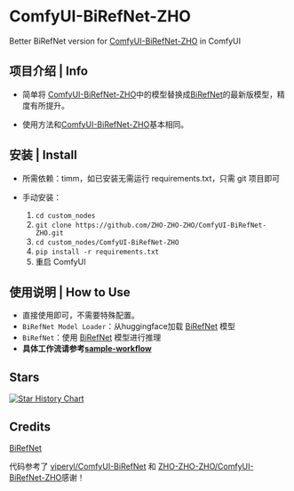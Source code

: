 

# ComfyUI-BiRefNet-ZHO

Better BiRefNet version for [ComfyUI-BiRefNet-ZHO](https://github.com/ZHO-ZHO-ZHO/ComfyUI-BiRefNet-ZHO) in ComfyUI 



## 项目介绍 | Info

- 简单将 [ComfyUI-BiRefNet-ZHO](https://github.com/ZHO-ZHO-ZHO/ComfyUI-BiRefNet-ZHO)中的模型替换成[BiRefNet](https://github.com/ZhengPeng7/BiRefNet)的最新版模型，精度有所提升。
  
- 使用方法和[ComfyUI-BiRefNet-ZHO](https://github.com/ZHO-ZHO-ZHO/ComfyUI-BiRefNet-ZHO)基本相同。

## 安装 | Install

- 所需依赖：timm，如已安装无需运行 requirements.txt，只需 git 项目即可

- 手动安装：
    1. `cd custom_nodes`
    2. `git clone https://github.com/ZHO-ZHO-ZHO/ComfyUI-BiRefNet-ZHO.git`
    3. `cd custom_nodes/ComfyUI-BiRefNet-ZHO`
    4. `pip install -r requirements.txt`
    5. 重启 ComfyUI


## 使用说明 | How to Use

- 直接使用即可，不需要特殊配置。
- `BiRefNet Model Loader`：从huggingface加载 [BiRefNet](https://github.com/ZhengPeng7/BiRefNet) 模型
- `BiRefNet`：使用 [BiRefNet](https://github.com/ZhengPeng7/BiRefNet) 模型进行推理
- **具体工作流请参考[sample-workflow](https://github.com/Innary/ComfyUI-BiRefNet-Innary/tree/main/sample_workflow)**


## Stars 

[![Star History Chart](https://api.star-history.com/svg?repos=-Innary/ComfyUI-BiRefNet-Innary&type=Date)](https://star-history.com/#Innary/ComfyUI-BiRefNet-Innary&Date)


## Credits

[BiRefNet](https://github.com/zhengpeng7/birefnet)

代码参考了 [viperyl/ComfyUI-BiRefNet](https://github.com/viperyl/ComfyUI-BiRefNet) 和 [ZHO-ZHO-ZHO/ComfyUI-BiRefNet-ZHO](https://github.com/ZHO-ZHO-ZHO/ComfyUI-BiRefNet-ZHO)感谢！
